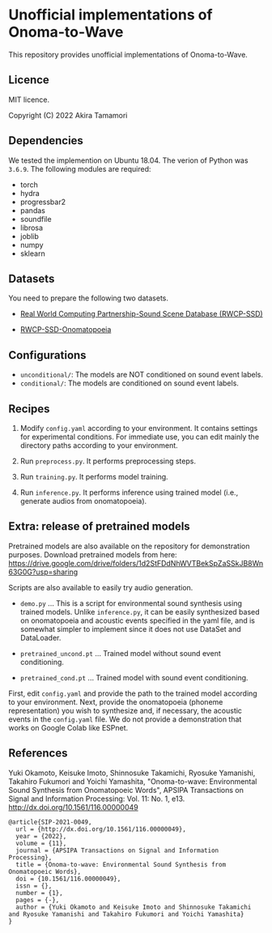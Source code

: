 # Unofficial implementations of Onoma-to-Wave
This repository provides unofficial implementations of Onoma-to-Wave.

## Licence
MIT licence.

Copyright (C) 2022 Akira Tamamori

## Dependencies
We tested the implemention on Ubuntu 18.04. The verion of Python was `3.6.9`. The following modules are required:

- torch
- hydra
- progressbar2
- pandas
- soundfile
- librosa
- joblib
- numpy
- sklearn

## Datasets
You need to prepare the following two datasets.

   - [Real World Computing Partnership-Sound Scene Database (RWCP-SSD)](http://research.nii.ac.jp/src/en/RWCP-SSD.html)

   - [RWCP-SSD-Onomatopoeia](https://github.com/KeisukeImoto/RWCPSSD_Onomatopoeia)

## Configurations
- `unconditional/`: The models are NOT conditioned on sound event labels.
- `conditional/`:  The models are conditioned on sound event labels.


## Recipes
1. Modify `config.yaml` according to your environment. It contains settings for experimental conditions. For immediate use, you can edit mainly the directory paths according to your environment.

2. Run `preprocess.py`. It performs preprocessing steps.

3. Run `training.py`. It performs model training.

4. Run `inference.py`. It performs inference using trained model (i.e., generate audios from onomatopoeia).
    
## Extra: release of pretrained models
   
Pretrained models are also available on the repository for demonstration purposes. Download pretrained models from here: 
https://drive.google.com/drive/folders/1d2StFDdNhWVTBekSpZaSSkJB8Wn63G0G?usp=sharing

Scripts are also available to easily try audio generation.

- `demo.py` ... This is a script for environmental sound synthesis using trained models. Unlike `inference.py`, it can be easily synthesized based on onomatopoeia and acoustic events specified in the yaml file, and is somewhat simpler to implement since it does not use DataSet and DataLoader.

- `pretrained_uncond.pt` ... Trained model without sound event conditioning.

- `pretrained_cond.pt` ... Trained model with sound event conditioning.

First, edit `config.yaml` and provide the path to the trained model according to your environment. Next, provide the onomatopoeia (phoneme representation) you wish to synthesize and, if necessary, the acoustic events in the `config.yaml` file. We do not provide a demonstration that works on Google Colab like ESPnet.
  
## References

Yuki Okamoto, Keisuke Imoto, Shinnosuke Takamichi, Ryosuke Yamanishi, Takahiro Fukumori and Yoichi Yamashita, 
"Onoma-to-wave: Environmental Sound Synthesis from Onomatopoeic Words", 
APSIPA Transactions on Signal and Information Processing: Vol. 11: No. 1, e13. http://dx.doi.org/10.1561/116.00000049
```
@article{SIP-2021-0049,
  url = {http://dx.doi.org/10.1561/116.00000049},
  year = {2022},
  volume = {11},
  journal = {APSIPA Transactions on Signal and Information Processing},
  title = {Onoma-to-wave: Environmental Sound Synthesis from Onomatopoeic Words},
  doi = {10.1561/116.00000049},
  issn = {},
  number = {1},
  pages = {-},
  author = {Yuki Okamoto and Keisuke Imoto and Shinnosuke Takamichi and Ryosuke Yamanishi and Takahiro Fukumori and Yoichi Yamashita}
}
```
